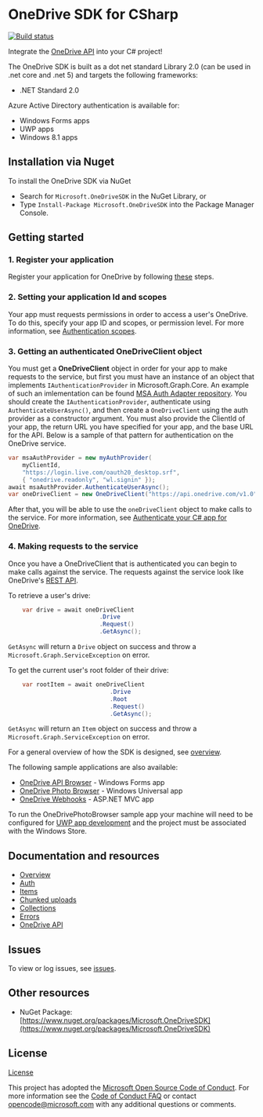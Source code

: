 # OneDrive SDK for CSharp

[![Build status](https://ci.appveyor.com/api/projects/status/fs9ddrmdev37v012/branch/master?svg=true)](https://ci.appveyor.com/project/OneDrive/onedrive-sdk-csharp/branch/master)

Integrate the [OneDrive API](https://dev.onedrive.com/README.htm) into your C#
project!

The OneDrive SDK is built as a dot net standard Library 2.0 (can be used in .net core and .net 5) and targets the following
frameworks:

* .NET Standard 2.0

Azure Active Directory authentication is available for:

* Windows Forms apps
* UWP apps
* Windows 8.1 apps

## Installation via Nuget

To install the OneDrive SDK via NuGet

* Search for `Microsoft.OneDriveSDK` in the NuGet Library, or
* Type `Install-Package Microsoft.OneDriveSDK` into the Package Manager Console.

## Getting started

### 1. Register your application

Register your application for OneDrive by following [these](https://dev.onedrive.com/app-registration.htm) steps.

### 2. Setting your application Id and scopes

Your app must requests permissions in order to access a user's OneDrive. To do this, specify your app ID and scopes, or permission level.
For more information, see [Authentication scopes](https://dev.onedrive.com/auth/msa_oauth.htm#authentication-scopes).

### 3. Getting an authenticated OneDriveClient object

You must get a **OneDriveClient** object in order for your app to make requests to the service, but first you must have an instance of an object that implements `IAuthenticationProvider` in Microsoft.Graph.Core.
An example of such an imlementation can be found [MSA Auth Adapter repository](https://github.com/OneDrive/onedrive-sdk-dotnet-msa-auth-adapter). You should create the `IAuthenticationProvider`, authenticate
using `AuthenticateUserAsync()`, and then create a `OneDriveClient` using the auth provider as a constructor argument. You must also provide the ClientId of your app, the return URL you have specified for your app,
and the base URL for the API. Below is a sample of that pattern for authentication on the OneDrive service.

```csharp
var msaAuthProvider = new myAuthProvider(
    myClientId,
    "https://login.live.com/oauth20_desktop.srf",
    { "onedrive.readonly", "wl.signin" });
await msaAuthProvider.AuthenticateUserAsync();
var oneDriveClient = new OneDriveClient("https://api.onedrive.com/v1.0", msaAuthProvider);
```

After that, you will be able to use the `oneDriveClient` object to make calls to the service. For more information, see [Authenticate your C# app for OneDrive](docs/auth.md).

### 4. Making requests to the service

Once you have a OneDriveClient that is authenticated you can begin to make calls against the service. The requests against the service look like OneDrive's [REST API](https://dev.onedrive.com/README.htm).

To retrieve a user's drive:

```csharp
    var drive = await oneDriveClient
                          .Drive
                          .Request()
                          .GetAsync();
```

`GetAsync` will return a `Drive` object on success and throw a `Microsoft.Graph.ServiceException` on error.

To get the current user's root folder of their drive:

```csharp
    var rootItem = await oneDriveClient
                             .Drive
                             .Root
                             .Request()
                             .GetAsync();
```

`GetAsync` will return an `Item` object on success and throw a `Microsoft.Graph.ServiceException` on error.

For a general overview of how the SDK is designed, see [overview](docs/overview.md).

The following sample applications are also available:
* [OneDrive API Browser](https://github.com/OneDrive/onedrive-sample-apibrowser-dotnet) - Windows Forms app
* [OneDrive Photo Browser](https://github.com/OneDrive/onedrive-sample-photobrowser-uwp) - Windows Universal app
* [OneDrive Webhooks](https://github.com/OneDrive/onedrive-webhooks-aspnet) - ASP.NET MVC app

To run the OneDrivePhotoBrowser sample app your machine will need to be configured for [UWP app development](https://msdn.microsoft.com/en-us/library/windows/apps/dn609832.aspx) and the project must be associated with the Windows Store.

## Documentation and resources

* [Overview](docs/overview.md)
* [Auth](docs/auth.md)
* [Items](docs/items.md)
* [Chunked uploads](docs/chunked-uploads.md)
* [Collections](docs/collections.md)
* [Errors](docs/errors.md)
* [OneDrive API](http://dev.onedrive.com)

## Issues

To view or log issues, see [issues](https://github.com/OneDrive/onedrive-sdk-csharp/issues).

## Other resources

* NuGet Package: [https://www.nuget.org/packages/Microsoft.OneDriveSDK](https://www.nuget.org/packages/Microsoft.OneDriveSDK)


## License

[License](LICENSE.txt)

This project has adopted the [Microsoft Open Source Code of Conduct](https://opensource.microsoft.com/codeofconduct/). For more information see the [Code of Conduct FAQ](https://opensource.microsoft.com/codeofconduct/faq/) or contact [opencode@microsoft.com](mailto:opencode@microsoft.com) with any additional questions or comments.
